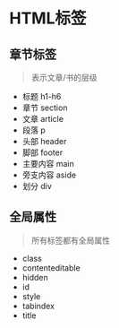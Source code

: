# HTML标签
## 章节标签
> 表示文章/书的层级
- 标题 h1-h6
- 章节 section
- 文章 article
- 段落 p
- 头部 header
- 脚部 footer
- 主要内容 main
- 旁支内容 aside
- 划分 div
## 全局属性
> 所有标签都有全局属性
- class
- contenteditable
- hidden
- id
- style
- tabindex
- title
